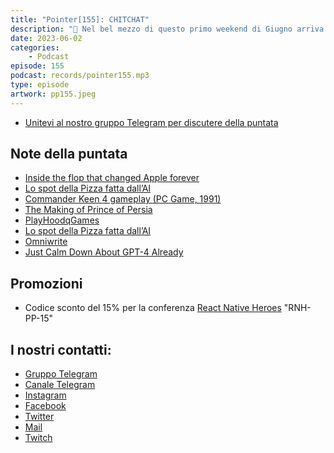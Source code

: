 ```yaml
---
title: "Pointer[155]: CHITCHAT"
description: "🤖 Nel bel mezzo di questo primo weekend di Giugno arriva una nuova puntata del PointerPodcast. Visto il periodo, non potevamo non parlare almeno un po' di AI. Nonostante l'hype del momento, c'è chi predica calma cercando di analizzarne meglio le potenzialità. È davvero tutto oro quello che è un language model? 🔥 Eugenio ha avuto accesso alla Copilot Chat e ha condiviso con noi le sue prime impressioni. 🍕 Quanti di voi sarebbero in grado di capire se uno spot pubblicitario è stato creato con una AI generativa oppure no? Alessandro ci ha condiviso uno spot generato con AI, il risultato è sbalorditivo e sotto alcuni aspetti terrificante 😨 🍿 Visto l'apprezzamento, anche questa puntata è carica di PointerPicks, ne abbiamo per tutti i gusti, libri, serie tv ma purtroppo, per ora, niente chiacchierata su Zelda."
date: 2023-06-02
categories:
    - Podcast
episode: 155
podcast: records/pointer155.mp3
type: episode
artwork: pp155.jpeg
---
```


-   [Unitevi al nostro gruppo Telegram per discutere della puntata](https://t.me/pointerpodcastgruppo)

## Note della puntata

-   [Inside the flop that changed Apple forever](https://www.youtube.com/watch?v=pcYX-2uWwsk)
-   [Lo spot della Pizza fatta dall’AI](https://www.youtube.com/watch?v=qSewd6Iaj6I)
-   [Commander Keen 4 gameplay (PC Game, 1991)](https://www.youtube.com/watch?v=hsxdVlo8vSc)
-   [The Making of Prince of Persia](https://www.goodreads.com/en/book/show/52824295)
-   [PlayHoodqGames](https://www.youtube.com/@PlayHoodGames)
-   [Lo spot della Pizza fatta dall’AI](https://www.youtube.com/watch?v=qSewd6Iaj6I)
-   [Omniwrite](<[https://omniwrite.ai/](https://omniwrite.ai/)>)
-   [Just Calm Down About GPT-4 Already](<[https://spectrum.ieee.org/gpt-4-calm-down](https://spectrum.ieee.org/gpt-4-calm-down)>)

## Promozioni

-   Codice sconto del 15% per la conferenza [React Native Heroes](https://reactnativeheroes.com/2023/) "RNH-PP-15"

## I nostri contatti:

-   [Gruppo Telegram](https://t.me/pointerpodcastgruppo)
-   [Canale Telegram](https://t.me/PointerPodcast)
-   [Instagram](https://www.instagram.com/pointerpodcast/)
-   [Facebook](https://www.facebook.com/pointerPodcast/)
-   [Twitter](https://twitter.com/PointerPodcast)
-   [Mail](info@pointerpodcast.it)
-   [Twitch](https://www.twitch.tv/pointerpodcast)
